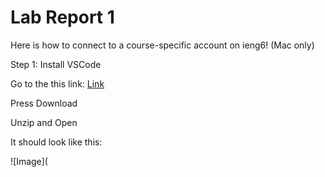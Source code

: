 # Lab Report 1

Here is how to connect to a course-specific account on ieng6! (Mac only)

Step 1: Install VSCode

Go to the this link: [Link](https://code.visualstudio.com/)

Press Download

Unzip and Open

It should look like this:

![Image](
